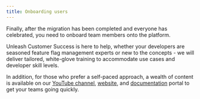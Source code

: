 ```yaml
---
title: Onboarding users
---
```


Finally, after the migration has been completed and everyone has celebrated, you need to onboard team members onto the platform.

Unleash Customer Success is here to help, whether your developers are seasoned feature flag management experts or new to the concepts - we will deliver tailored, white-glove training to accommodate use cases and developer skill levels. 

In addition, for those who prefer a self-paced approach, a wealth of content is available on our [YouTube channel](https://www.youtube.com/channel/UCJjGVOc5QBbEje-r7nZEa4A), [website](https://www.getunleash.io/), and [documentation](https://docs.getunleash.io/) portal to get your teams going quickly.
